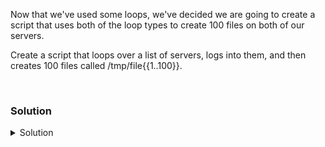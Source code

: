 Now that we've used some loops, we've decided we are going to create a script that uses both of the loop types to create 100 files on both of our servers.

Create a script that loops over a list of servers, logs into them, and then creates 100 files called /tmp/file{{1..100}}.

<br>

### Solution
<details>
<summary>Solution</summary>

Create a script that connects over ssh to both servers and creates the neccessary files.

```plain
echo '
#!/bin/bash

for server in $(cat /root/servers.txt)
  do ssh $server "for i in $(seq 100); do touch /tmp/file$i; done"
done

' > /root/file_create.sh
```

If this works, you can see the files in both locations with this loop.

```plain
for server in controlplane node01; do ssh $server 'ls /tmp/file*'; done
```{{exec}}

Do you see the output you expected? Why or why not?

</details>